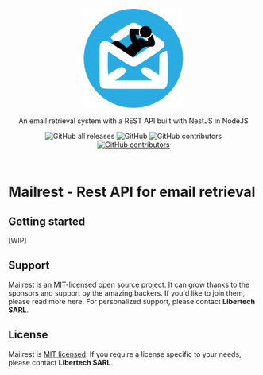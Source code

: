 <p align="center">
  <a href="http://mailrest.github.io/" target="blank"><img src="./public/logo.svg" width="200" alt="Mailrest Logo" /></a>
</p>
<p align="center">An email retrieval system with a REST API built with NestJS in NodeJS</p>
<p align="center">
  <img alt="GitHub all releases" src="https://img.shields.io/github/downloads/libertech-fr/mailrest/total">
  <img alt="GitHub" src="https://img.shields.io/github/license/libertech-fr/mailrest">
  <img alt="GitHub contributors" src="https://img.shields.io/github/contributors/libertech-fr/mailrest">
  <a href="https://github.com/Libertech-Fr/mailrest/actions/workflows/release.yml?event=workflow_dispatch"><img alt="GitHub contributors" src="https://github.com/Libertech-Fr/teaket/actions/workflows/release.yml/badge.svg"></a>
</p>
<br>

# Mailrest - Rest API for email retrieval
## Getting started
[WIP]
## Support
Mailrest is an MIT-licensed open source project. It can grow thanks to the sponsors and support by the amazing backers. If you'd like to join them, please read more here. For personalized support, please contact **Libertech SARL**.
## License
Mailrest is [MIT licensed](LICENSE).
If you require a license specific to your needs, please contact **Libertech SARL**.

